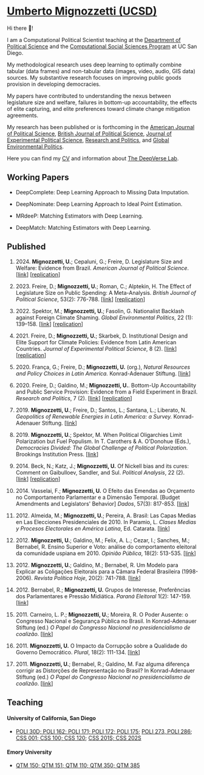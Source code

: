 # [Umberto Mignozzetti (UCSD)](https://www.dropbox.com/scl/fi/su5yg63jxfa93t711egf0/mignozzetti_cv.pdf?rlkey=vx92py4ofttfdt2jclsoxaxf9&dl=0)

Hi there 👋!

I am a Computational Political Scientist teaching at the [Department of Political Science](https://polisci.ucsd.edu) and the [Computational Social Sciences Program](https://css.ucsd.edu) at UC San Diego.

My methodological research uses deep learning to optimally combine tabular (data frames) and non-tabular data (images, video, audio, GIS data) sources. My substantive research focuses on improving public goods provision in developing democracies.

My papers have contributed to understanding the nexus between legislature size and welfare, failures in bottom-up accountability, the effects of elite capturing, and elite preferences toward climate change mitigation agreements.

My research has been published or is forthcoming in the [American Journal of Political Science](https://doi.org/10.1111/ajps.12867), [British Journal of Political Science](https://doi.org/10.1017/S0007123422000552), [Journal of Experimental Political Science]( https://doi.org/10.1017/XPS.2020.19), [Research and Politics](https://doi.org/10.1177/2053168020914444), and [Global Environmental Politics](https://doi.org/10.1162/glep_a_00644).

Here you can find my [CV](https://www.dropbox.com/scl/fi/su5yg63jxfa93t711egf0/mignozzetti_cv.pdf?rlkey=vx92py4ofttfdt2jclsoxaxf9&dl=0) and information about [The DeepVerse Lab](https://github.com/DeepVerseLib).

## Working Papers

- DeepComplete: Deep Learning Approach to Missing Data Imputation.

- DeepNominate: Deep Learning Approach to Ideal Point Estimation.

- MRdeeP: Matching Estimators with Deep Learning.

- DeepMatch: Matching Estimators with Deep Learning.

## Published

1. 2024\. **Mignozzetti, U.**; Cepaluni, G.; Freire, D. Legislature Size and Welfare: Evidence from Brazil. *American Journal of Political Science*. [[link](https://doi.org/10.1111/ajps.12843)] [[replication](https://doi.org/10.7910/DVN/WRCPOC)]

1. 2023\. Freire, D.; **Mignozzetti, U.**; Roman, C.; Alptekin, H. The Effect of Legislature Size on Public Spending: A Meta-Analysis. *British Journal of Political Science*, 53(2): 776-788. [[link](https://doi.org/10.1017/S0007123422000552)] [[replication](https://doi.org/10.7910/DVN/5DEGYP)]

1. 2022\. Spektor, M.; **Mignozzetti, U.**; Fasolin, G. Nationalist Backlash against Foreign Climate Shaming. *Global Environmental Politics*, 22 (1): 139–158. [[link](https://doi.org/10.1162/glep_a_00644)] [[replication](https://github.com/umbertomig/environmental-politics-survey)]

1. 2021\. Freire, D.; **Mignozzetti, U.**; Skarbek, D. Institutional Design and Elite Support for Climate Policies: Evidence from Latin American Countries. *Journal of Experimental Political Science*, 8 (2). [[link](https://doi.org/10.1017/XPS.2020.19)] [[replication](https://doi.org/10.7910/DVN/VTA5OA)]

1. 2020\. França, G.; Freire, D.; **Mignozzetti, U.** (org.), *Natural Resources and Policy Choices in Latin America.* Konrad-Adenauer Stiftung. [[link](https://www.kas.de/c/document_library/get_file?uuid=9fe39ef1-6028-0836-90b0-aada31cb6769&groupId=273477)]

1. 2020\. Freire, D.; Galdino, M.; **Mignozzetti, U.**. Bottom-Up Accountability and Public Service Provision: Evidence from a Field Experiment in Brazil. *Research and Politics*, 7 (2). [[link](https://journals.sagepub.com/doi/full/10.1177/2053168020914444)] [[replication](https://doi.org/10.7910/DVN/ATGZFF)]

1. 2019\. **Mignozzetti, U.**; Freire, D.; Santos, L.; Santana, L.; Liberato, N. *Geopolitics of Renewable Energies in Latin America: a Survey.* Konrad-Adenauer Stiftung. [[link](https://www.kas.de/c/document_library/get_file?uuid=9fe39ef1-6028-0836-90b0-aada31cb6769&groupId=273477)]

1. 2019\. **Mignozzetti, U.**; Spektor, M. When Political Oligarchies Limit Polarization but Fuel Populism. In T. Carothers & A. O'Donohue (Eds.), *Democracies Divided: The Global Challenge of Political Polarization*. Brookings Institution Press. [[link](https://www.jstor.org/stable/10.7864/j.ctvbd8j2p)]

1. 2014\. Beck, N.; Katz, J.; **Mignozzetti, U.** Of Nickell bias and its cures: Comment on Gaibulloev, Sandler, and Sul. *Political Analysis*, 22 (2). [[link](https://doi.org/10.1093/pan/mpu004)] [[replication](https://doi.org/10.7910/DVN/24503)]

1. 2014\. Vasselai, F.; **Mignozzetti, U.** O Efeito das Emendas ao Orçamento no Comportamento Parlamentar e a Dimensão Temporal. [Budget Amendments and Legislators' Behavior] *Dados*, 57(3): 817-853. [[link](https://doi.org/10.1590/00115258201425)]

1. 2012\. Almeida, M.; **Mignozzetti, U.**; Pereira, A. Brasil: Las Capas Medias en Las Elecciones Presidenciales de 2010. In Paramio, L. *Clases Medias y Procesos Electorales en América Latina*, Ed. Catarata. [[link](https://www.amazon.com/Clases-medias-procesos-electorales-América/dp/8483197154)]

1. 2012\. **Mignozzetti, U.**; Galdino, M.; Felix, A. L.; Cezar, I.; Sanches, M.; Bernabel, R. Ensino Superior e Voto: análise do comportamento eleitoral da comunidade uspiana em 2010. *Opinião Pública*, 18(2): 513-535. [[link](https://doi.org/10.1590/S0104-62762012000200012)]

1. 2012\. **Mignozzetti, U.**; Galdino, M.; Bernabel, R. Um Modelo para Explicar as Coligações Eleitorais para a Câmara Federal Brasileira (1998-2006). *Revista Política Hoje*, 20(2): 741-788. [[link](https://periodicos.ufpe.br/revistas/politicahoje/article/view/3803)]

1. 2012\. Bernabel, R.; **Mignozzetti, U.** Grupos de Interesse, Preferências dos Parlamentares e Pressão Midiática. *Paraná Eleitoral* 1(2): 147-159. [[link](http://dx.doi.org/10.5380/pr%20eleitoral.v1i2.42738)]

1. 2011\. Carneiro, L. P.; **Mignozzetti, U.**; Moreira, R. O Poder Ausente: o Congresso Nacional e Segurança Pública no Brasil. In Konrad-Adenauer Stiftung (ed.) *O Papel do Congresso Nacional no presidencialismo de coalizão*. [[link](https://www.kas.de/c/document_library/get_file?uuid=56b47df7-439d-d912-d876-028fe2c5d580&groupId=265553)]

1. 2011\. **Mignozzetti, U.** O Impacto da Corrupção sobre a Qualidade do Governo Democrático. *Plural*, 18(2): 111-134. [[link](https://doi.org/10.11606/issn.2176-8099.pcso.2011.74504)]

1. 2011\. **Mignozzetti, U.**; Bernabel, R.; Galdino, M. Faz alguma diferença corrigir as Distorções de Representação no Brasil? In Konrad-Adenauer Stiftung (ed.) *O Papel do Congresso Nacional no presidencialismo de coalizão*. [[link](https://www.kas.de/c/document_library/get_file?uuid=e39e70dc-1854-b22b-9e53-9e87b032b5a0&groupId=265553)]

## Teaching

#### University of California, San Diego

- [POLI 30D; POLI 162; POLI 171; POLI 172; POLI 175](https://catalog.ucsd.edu/courses/POLI.html); [POLI 273, POLI 286](https://catalog.ucsd.edu/curric/POLI-gr.html); [CSS 001; CSS 100; CSS 120](https://css.ucsd.edu/undergraduate-minor/Courses.html); [CSS 201S; CSS 202S](https://css.ucsd.edu/masters/graduate-courses.html)

#### Emory University

- [QTM 150; QTM 151; QTM 110; QTM 350; QTM 385](https://quantitative.emory.edu/academics/bachelors/undergraduate%20courses.html)
